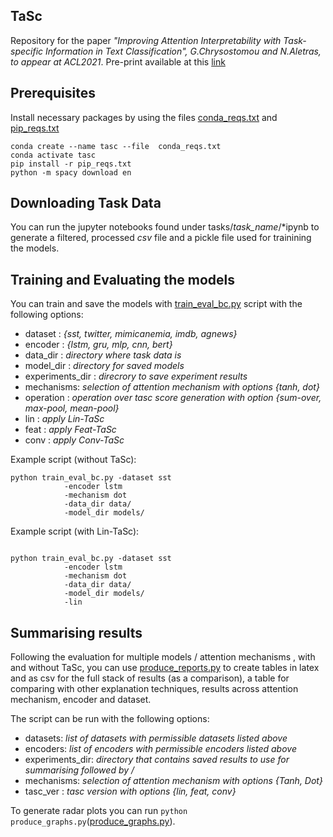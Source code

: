 ## TaSc

Repository for the paper *"Improving Attention Interpretability with Task-specific Information in Text Classification", G.Chrysostomou and N.Aletras, to appear at ACL2021*. Pre-print available at this [link](https://arxiv.org/pdf/2105.02657.pdf)

## Prerequisites

Install necessary packages by using the files  [conda_reqs.txt](https://github.com/GChrysostomou/tasc/blob/master/conda_reqs.txt) and  [pip_reqs.txt](https://github.com/GChrysostomou/tasc/blob/master/pip_reqs.txt)  

```
conda create --name tasc --file  conda_reqs.txt
conda activate tasc
pip install -r pip_reqs.txt
python -m spacy download en
```

## Downloading Task Data
You can run the jupyter notebooks found under tasks/*task_name*/\*ipynb to generate a filtered, processed *csv* file and a pickle file used for trainining the models.

## Training and Evaluating the models

You can train and save the models with [train_eval_bc.py](https://github.com/GChrysostomou/tasc/blob/master/train_eval_bc.py) script with the following options:

* dataset : *{sst, twitter, mimicanemia, imdb, agnews}*
* encoder : *{lstm, gru, mlp, cnn, bert}* 
* data_dir : *directory where task data is* 
* model_dir : *directory for saved models*
* experiments_dir : *direcrory to save experiment results* 
* mechanisms: *selection of attention mechanism with options {tanh, dot}*
* operation : *operation over tasc score generation with option {sum-over, max-pool, mean-pool}*
* lin : *apply Lin-TaSc*
* feat : *apply Feat-TaSc*
* conv : *apply Conv-TaSc*

Example script (without TaSc):

``` 
python train_eval_bc.py -dataset sst 
			-encoder lstm 
			-mechanism dot 
			-data_dir data/ 
			-model_dir models/ 
```

Example script (with Lin-TaSc):

```

python train_eval_bc.py -dataset sst 
			-encoder lstm 
			-mechanism dot 
			-data_dir data/ 
			-model_dir models/ 
			-lin
```

## Summarising results

Following the evaluation for multiple models / attention mechanisms , with and without TaSc, you can use [produce_reports.py](https://github.com/GChrysostomou/tasc/blob/master/produce_reports.py) to create tables in latex and as csv for the full stack of results (as a comparison), a table for comparing with other explanation techniques, results across attention mechanism, encoder and dataset. 

The script can be run with the following options:

* datasets: *list of datasets with permissible datasets listed above*
* encoders: *list of encoders with permissible encoders listed above*
* experiments_dir: *directory that contains saved results to use for summarising followed by /*
* mechanisms: *selection of attention mechanism with options {Tanh, Dot}*
* tasc_ver : *tasc version with options {lin, feat, conv}*

To generate radar plots you can run ```python produce_graphs.py```([produce_graphs.py](https://github.com/GChrysostomou/tasc/blob/master/produce_graphs.py)).

